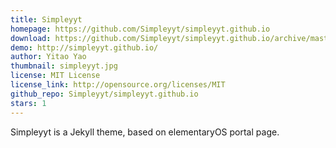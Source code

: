 ```yaml
---
title: Simpleyyt
homepage: https://github.com/Simpleyyt/simpleyyt.github.io
download: https://github.com/Simpleyyt/simpleyyt.github.io/archive/master.zip
demo: http://simpleyyt.github.io/
author: Yitao Yao
thumbnail: simpleyyt.jpg
license: MIT License
license_link: http://opensource.org/licenses/MIT
github_repo: Simpleyyt/simpleyyt.github.io
stars: 1
---
```


Simpleyyt is a Jekyll theme, based on elementaryOS portal page.
